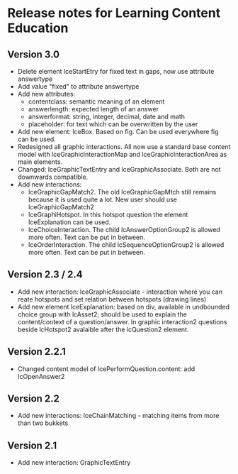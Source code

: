 # Release notes for Learning Content Education


## Version 3.0
* Delete element lceStartEtry for fixed text in gaps, now use attribute answertype
* Add value "fixed" to attribute answertype
* Add new attributes: 
    * contentclass: semantic meaning of an element
    * answerlength: expected length of an answer
    * answerformat: string, integer, decimal, date and math
    * placeholder: for text which can be overwritten by the user
* Add new element: lceBox. Based on fig. Can be used everywhere fig can be used.
* Redesigned all graphic interactions. All now use a standard base content model with lceGraphicInteractionMap and lceGraphicInteractionArea as main elements.
* Changed: lceGraphicTextEntry and lceGraphicAssociate. Both are not downwards compatible.
* Add new interactions: 
    * lceGraphicGapMatch2. The old lceGraphicGapMtch still remains because it is used quite a lot. New user should use lceGraphicGapMatch2
    * lceGraphiHotspot. In this hotspot question the element lceExplanation can be used.
    * lceChoiceInteraction. The child lcAnswerOptionGroup2 is allowed more often. Text can be put in between.
    * lceOrderInteraction. The child lcSequenceOptionGroup2 is allowed more often. Text can be put in between.

## Version 2.3 / 2.4
* Add new interaction: lceGraphicAssociate - interaction where you can reate hotspots and set relation between hotspots (drawing lines)
* Add new element lceExplanation: based on div, available in undbounded choice group with lcAsset2; should be used to explain the content/context of a question/answer. In graphic interaction2 questions beside lcHotspot2 avalaible after the lcQuestion2 element.

## Version 2.2.1
* Changed content model of lcePerformQuestion.content: add lcOpenAnswer2


## Version 2.2
* Add new interactions: lceChainMatching - matching items from more than two bukkets

## Version 2.1
* Add new interaction: GraphicTextEntry
